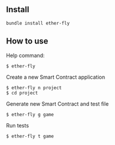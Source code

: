 ## Install
```shell
bundle install ether-fly
```
## How to use

Help command:
```
$ ether-fly
```
Create a new Smart Contract application
```
$ ether-fly n project
$ cd project
```
Generate new Smart Contract and test file
```
$ ether-fly g game
```
Run tests
```
$ ether-fly t game
```
